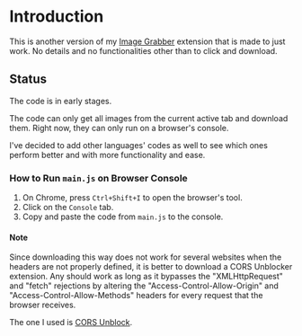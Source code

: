 # Introduction

This is another version of my [Image Grabber](https://github.com/Huzbi-crypto/Huzbi-ImgGrabber) extension that is made to just work. No details and no functionalities other than to click and download.

## Status

The code is in early stages.

The code can only get all images from the current active tab and download them. Right now, they can only run on a browser's console.

I've decided to add other languages' codes as well to see which ones perform better and with more functionality and ease.

### How to Run `main.js` on Browser Console

1. On Chrome, press `Ctrl+Shift+I` to open the browser's tool.
2. Click on the `Console` tab.
3. Copy and paste the code from `main.js` to the console.

#### Note

Since downloading this way does not work for several websites when the headers are not properly defined, it is better to download a CORS Unblocker extension. Any should work as long as it bypasses the "XMLHttpRequest" and "fetch" rejections by altering the "Access-Control-Allow-Origin" and "Access-Control-Allow-Methods" headers for every request that the browser receives.

The one I used is [CORS Unblock](https://webextension.org/listing/access-control.html).
